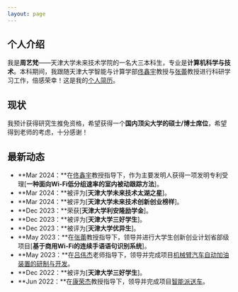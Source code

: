 ```yaml
---
layout: page
---
```


## 个人介绍
我是**周艺梵**——天津大学未来技术学院的一名大三本科生，专业是**计算机科学与技术**。本科期间，我跟随天津大学智能与计算学部[佟鑫宇](https://cic.tju.edu.cn/faculty/tongxinyu/index.html)教授与[张蕾](http://cic.tju.edu.cn/faculty/zhanglei/index.htm)教授进行科研学习工作，倍感荣幸！这是我的[个人简历](https://yuntianshi.github.io/file/Resume-YuntianShi.pdf)。

## 现状

我预计获得研究生推免资格，希望获得一个**国内顶尖大学的硕士/博士席位**，希望得到老师的考虑，十分感谢！

## 最新动态

- **Mar 2024：**在[佟鑫宇](https://cic.tju.edu.cn/faculty/tongxinyu/index.html)教授指导下，作为主要发明人获得一项发明专利受理[**一种面向Wi-Fi低分组速率的室内被动跟踪方法**]。
- **Mar 2024：**被评为[**天津大学未来技术太湖之星**]。
- **Mar 2024：**被评为[**天津大学未来技术创新创业榜样**]。
- **Dec 2023：**荣获[**天津大学利安隆励学金**]。
- **Dec 2023：**被评为[**天津大学三好学生**]。
- **Dec 2023：**被评为[**天津大学优异生**]。
- **May 2023：**在[张蕾](http://cic.tju.edu.cn/faculty/zhanglei/index.htm)教授指导下，领导并进行大学生创新创业计划省部级项目[**基于商用Wi-Fi的连续手语语句识别系统**]。
- **May 2023：**在[吕伟杰](http://seea.tju.edu.cn/info/1126/2117.htm)老师指导下，领导并完成项目[机械臂汽车自动加油装置的研制与开发](https://github.com/YuntianShi/Intelligent-Handling-Crawler-Robot)。
- **Dec 2022：**被评为[**天津大学三好学生**]。
- **Jun 2022：**在[康荣杰](http://me.tju.edu.cn/faculty_teachers.action?cla=5&teacherid=1852)教授指导下，领导并完成项目[智能派送车](https://github.com/YuntianShi/Intelligent-Logistics-Tracking-Car)。